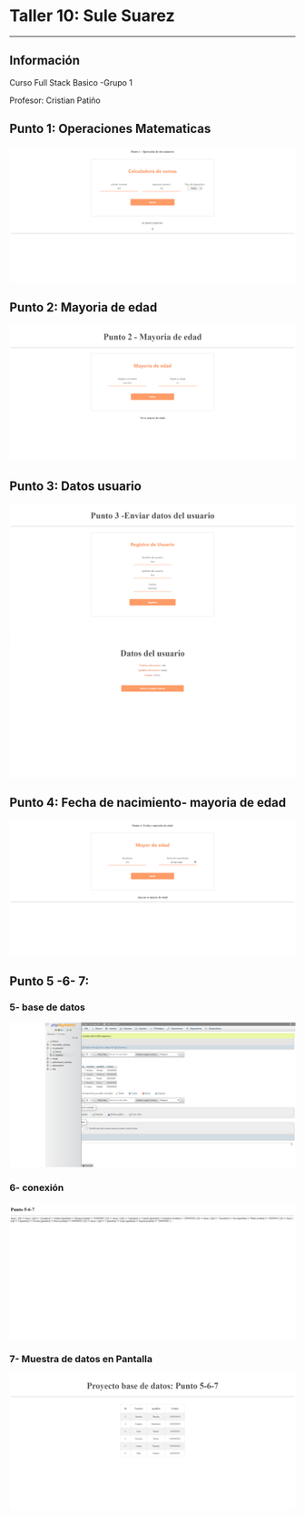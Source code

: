 <h1>Taller 10: Sule Suarez </h1>

<hr>

<h2>Información</h2>

<p>Curso Full Stack Basico -Grupo 1</p>

<p> Profesor: Cristian Patiño </p>




<h2> Punto 1: Operaciones Matematicas  </h2>

<img src= "./Public/images/punto1.png" alt= "operación">

<h2>Punto 2: Mayoria de edad</h2>

<img src= "./Public/images/punto2.png" alt= "age">
<h2>Punto 3: Datos usuario </h2>
<img src= "./Public/images/punto3.png" alt= "age">
<img src= "./Public/images/punto3-1.png" alt= "age">

<h2>Punto 4: Fecha de nacimiento- mayoria de edad  </h2>

<img src= "./Public/images/punto4.png" alt= "age">
<h2>Punto 5 -6- 7: </h2>
<h3> 5- base de datos</h3>

<img src= "./Public/images/mysql.png" alt= "mysql">

<h3> 6- conexión</h3>

<img src= "./Public/images/conexion.png" alt= "conexion">

<h3> 7- Muestra de datos en Pantalla</h3>

<img src= "./Public/images/Bd.png" alt= "base de datos">



